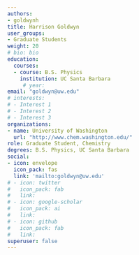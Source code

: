 ```yaml
---
authors: 
- goldwynh
title: Harrison Goldwyn
user_groups:
- Graduate Students
weight: 20
# bio: bio
education:
  courses:
  - course: B.S. Physics
    institution: UC Santa Barbara
     # year:
email: "goldwyn@uw.edu"
# interests:
# - Interest 1
# - Interest 2
# - Interest 3
organizations:
- name: University of Washington 
  url: "http://www.chem.washington.edu/"
role: Graduate Student, Chemistry
degrees: B.S. Physics, UC Santa Barbara
social:
- icon: envelope
  icon_pack: fas
  link: 'mailto:goldwyn@uw.edu'
# - icon: twitter
#   icon_pack: fab
#   link: 
# - icon: google-scholar
#   icon_pack: ai
#   link: 
# - icon: github
#   icon_pack: fab
#   link: 
superuser: false
---
```




